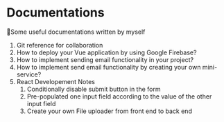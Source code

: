 # Documentations
🧐Some useful documentations written by myself

1. Git reference for collaboration
2. How to deploy your Vue application by using Google Firebase?
3. How to implement sending email functionality in your project?
4. How to implement send email functionality by creating your own mini-service?
5. React Developement Notes
    1. Conditionally disable submit button in the form
    2. Pre-populated one input field according to the value of the other input field
    3. Create your own File uploader from front end to back end
